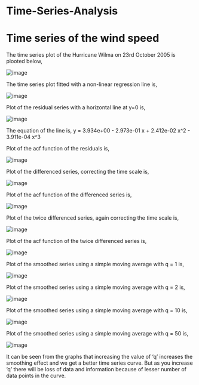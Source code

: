 # Time-Series-Analysis

# Time series of the wind speed

The time series plot of the Hurricane Wilma on 23rd October 2005 is plooted below,

![image](https://user-images.githubusercontent.com/42225976/157121462-98d3c9c0-085b-4abb-92ac-abb325e4968c.png)

The time series plot fitted with a non-linear regression line is,

![image](https://user-images.githubusercontent.com/42225976/157122313-2cd4b26b-f0f5-4d50-bf3e-59ab3486f512.png)

Plot of the residual series with a horizontal line at y=0 is,

![image](https://user-images.githubusercontent.com/42225976/157122385-ef36e37d-5c40-4dc4-ab08-162d6d9a9835.png)

The equation of the line is, y = 3.934e+00 - 2.973e-01 x + 2.412e-02 x^2 - 3.911e-04 x^3

Plot of the acf function of the residuals is,

![image](https://user-images.githubusercontent.com/42225976/157122511-16b8f325-b204-4978-bb09-7f6b2c959329.png)

Plot of the differenced series, correcting the time scale is,

![image](https://user-images.githubusercontent.com/42225976/157122566-dd2fd256-0aa1-4a0a-b75e-8e77df831553.png)

Plot of the acf function of the differenced series is,

![image](https://user-images.githubusercontent.com/42225976/157122619-c62ce88c-0d5e-43dd-9cfd-08053c6b15d1.png)

Plot of the twice differenced series, again correcting the time scale is,

![image](https://user-images.githubusercontent.com/42225976/157122666-4bd4f063-f52b-488c-b6db-675acd95f099.png)

Plot of the acf function of the twice differenced series is,

![image](https://user-images.githubusercontent.com/42225976/157124020-569176fe-d5c5-44be-8baf-829ff64cc06a.png)

Plot of the smoothed series using a simple moving average with q = 1 is,

![image](https://user-images.githubusercontent.com/42225976/157124136-433f35a3-c9e8-48a3-9ef6-ad935fcc9f74.png)

Plot of the smoothed series using a simple moving average with q = 2 is,

![image](https://user-images.githubusercontent.com/42225976/157124197-9a041212-f80a-4cbc-9bbe-529989c2d922.png)

Plot of the smoothed series using a simple moving average with q = 10 is,

![image](https://user-images.githubusercontent.com/42225976/157124521-544c874c-7d7c-4b65-8d18-6a1594bc6ccc.png)

Plot of the smoothed series using a simple moving average with q = 50 is,

![image](https://user-images.githubusercontent.com/42225976/157124596-7b62af11-5509-4ef8-8a94-0e61b60a0c39.png)

It can be seen from the graphs that increasing the value of ‘q’ increases the smoothing effect and we get a better time series curve. But as you increase ‘q’ there will be loss of data and information because of lesser number of data points in the curve.
